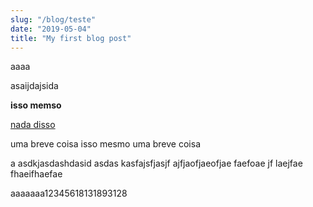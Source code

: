 ```yaml
---
slug: "/blog/teste"
date: "2019-05-04"
title: "My first blog post"
---
```


aaaa

asaijdajsida

**isso memso**

[nada disso]()

uma breve coisa isso mesmo uma breve coisa

a
asdkjasdashdasid
asdas
kasfajsfjasjf
ajfjaofjaeofjae
faefoae
jf
laejfae
fhaeifhaefae

aaaaaaa12345618131893128

